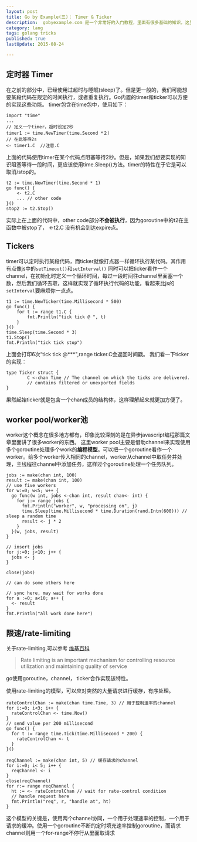 ```yaml
---
layout: post
title: Go by Example(三)： Timer & Ticker
description:  gobyexample.com 是一个非常好的入门教程，里面有很多基础的知识，这里主要记录一些比较有“新意”的点。这是第三部分。这些笔记记得越来越细了，本来只打算记一些比较有新意的东西的，现在想记就记了。
category: lang
tags: golang tricks
published: true
lastUpdate: 2015-08-24

---
```


## 定时器 Timer ##
在之前的部分中，已经使用过超时与睡眠(sleep)了。但是更一般的，我们可能想要某段代码在规定的时间执行，或者重复执行。Go内置的timer和ticker可以方便的实现这些功能。
timer包含在time包中，使用如下：

```
import "time"
...
// 定义一个timer，超时设定2秒
timer1 := time.NewTimer(time.Second *２）
// 在此等待2s
<- timer1.C  //注意.C
```
上面的代码使用timer在某个代码点阻塞等待2秒。但是，如果我们想要实现的知识阻塞等待一段时间，更应该使用time.Sleep()方法。timer的特性在于它是可以取消/stop的。

```
t2 := time.NewTimer(time.Second * 1)
go func() {
	<- t2.C
	... // other code
}()
stop2 := t2.Stop()
```
实际上在上面的代码中，other code部分**不会被执行**，因为goroutine中的t2在主函数中被stop了， <-t2.C 没有机会到达expire点。

## Tickers ##
timer可以定时执行某段代码，而ticker就像打点器一样循环执行某代码。其作用有点像js中的```setTimeout()```和```setInterval()```
同时可以把ticker看作一个channel，在初始化时定义一个循环时间，每过一段时间往channel里面塞一个数，然后我们循环去取，这样就实现了循环执行代码的功能，看起来比js的```setInterval```要麻烦你一点点。

```
t1 := time.NewTicker(time.Millisecond * 500)
go func() {
	for t := range t1.C {
		fmt.Println("tick tick @ ", t)
	}
}()
time.Sleep(time.Second * 3)
t1.Stop()
fmt.Println("tick tick stop")
```
上面会打印6次“tick tick @***",range ticker.C会返回时间戳。
我们看一下ticker的实现：

```
type Ticker struct {
        C <-chan Time // The channel on which the ticks are delivered.
        // contains filtered or unexported fields
}
```
果然起始ticker就是包含一个chan成员的结构体，这样理解起来就更加方便了。

## worker pool/worker池 ##
worker这个概念在很多地方都有，印象比较深刻的是在异步javascript编程那篇文章里面讲了很多worker的东西。
这里worker pool主要是借助channel来实现使用多个goroutine处理多个work的**编程模型**。可以把一个goroutine看作一个worker。给多个worker传入相同的channel，worker从channel中取任务并处理，主线程往channel中添加任务，这样过个goroutine处理一个任务队列。

```
jobs := make(chan int, 100)
result := make(chan int, 100)
// use five workers
for w:=0; w<5; w++ {
  go func(w int, jobs <-chan int, result chan<- int) {
    for j:= range jobs {
      fmt.Println("worker", w, "processing on", j)    
      time.Sleep(time.Millisecond * time.Duration(rand.Intn(600))) // sleep a random time              
      result <- j * 2
    }
  }(w, jobs, result)
}

// insert jobs
for j:=0; j<10; j++ {
  jobs <- j
}

close(jobs)

// can do some others here

// sync here, may wait for works done
for a :=0; a<10; a++ {
  <- result
}
fmt.Println("all work done here")
```

## 限速/rate-limiting ##
关于rate-limiting,可以参考 [维基百科](https://en.wikipedia.org/wiki/Rate_limiting "https://en.wikipedia.org/wiki/Rate_limiting")

> Rate limiting is an important mechanism for controlling resource utilization and maintaining quality of service

go使用goroutine，channel， ticker合作实现该特性。

使用rate-limiting的模型，可以应对突然的大量请求进行缓存，有序处理。

```
rateControlChan := make(chan time.Time, 3) // 用于控制速率的channel
for i:=0; i<3; i++ {
  rateControlChan <- time.Now()
}
// send value per 200 millisecond
go func() {
  for t := range time.Tick(time.Millisecond * 200) {
    rateControlChan <- t
  }
}()

reqChannel := make(chan int, 5) // 缓存请求的channel
for i:=0; i< 5; i++ {
  reqChannel <- i
}
close(reqChannel)
for r:= range reqChannel {
  ht := <- rateControlChan // wait for rate-control condition
  // handle request here
  fmt.Println("req", r, "handle at", ht)
}
```
这个模型的关键是，使用两个channel协同，一个用于处理速率的控制，一个用于请求的缓冲。使用一个goroutine不断的定时填充速率控制goroutine，而请求channel则用一个for-range不停行从里面取请求

